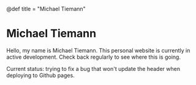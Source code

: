 @def title = "Michael Tiemann"

# Michael Tiemann

Hello, my name is Michael Tiemann. This personal website is currently in active development. 
Check back regularly to see where this is going.

Current status: trying to fix a bug that won't update the header when deploying to Github 
pages.
